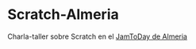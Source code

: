 # Scratch-Almeria

Charla-taller sobre Scratch en el [JamToDay de Almeria](http://www.jamtodayalmeria.com/formacion-jamtoday-almeria/)
